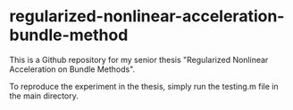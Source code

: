 # regularized-nonlinear-acceleration-bundle-method

This is a Github repository for my senior thesis "Regularized Nonlinear Acceleration on Bundle Methods".

To reproduce the experiment in the thesis, simply run the testing.m file in the main directory.